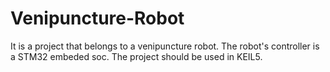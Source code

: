 # Venipuncture-Robot
It is a project that belongs to a venipuncture robot. The robot's controller is a STM32 embeded soc.
The project should be used in KEIL5.
